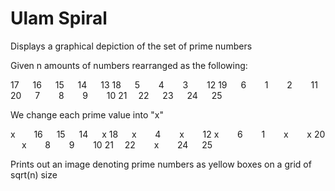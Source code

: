 # Ulam Spiral
Displays a graphical depiction of the set of prime numbers

Given n amounts of numbers rearranged as the following:

17 &emsp;   16 &emsp;   15 &emsp;   14 &emsp; 13
18 &emsp;   5 &emsp; &nbsp;   4 &emsp; &nbsp;   3 &emsp; &nbsp; 12
19 &emsp;   6 &emsp; &nbsp;   1 &emsp; &nbsp;   2 &emsp; &nbsp; 11
20 &emsp;   7 &emsp; &nbsp;   8 &emsp; &nbsp;   9 &emsp; &nbsp; 10
21&emsp;    22 &emsp;   23 &emsp;   24 &emsp; 25

We change each prime value into "x"

x &emsp; &nbsp;   16 &emsp;   15 &emsp;   14 &emsp; x
18 &emsp;   x &emsp; &nbsp;   4 &emsp; &nbsp;   x &emsp; &nbsp; 12
x &emsp; &nbsp;  6 &emsp; &nbsp;   1 &emsp; &nbsp;    x &emsp; &nbsp; x
20 &emsp;   x &emsp; &nbsp;   8 &emsp; &nbsp;   9 &emsp; &nbsp; 10
21&emsp;    22 &emsp; &nbsp;  x &emsp; &nbsp; 24 &emsp; 25

Prints out an image denoting prime numbers as yellow boxes on a grid of sqrt(n) size
